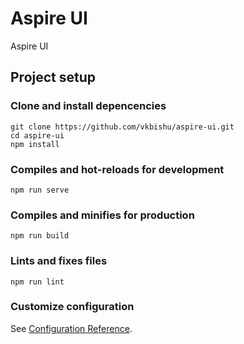 # Aspire UI

Aspire UI

## Project setup

### Clone and install depencencies

```
git clone https://github.com/vkbishu/aspire-ui.git
cd aspire-ui
npm install
```

### Compiles and hot-reloads for development

```
npm run serve
```

### Compiles and minifies for production

```
npm run build
```

### Lints and fixes files

```
npm run lint
```

### Customize configuration

See [Configuration Reference](https://cli.vuejs.org/config/).
